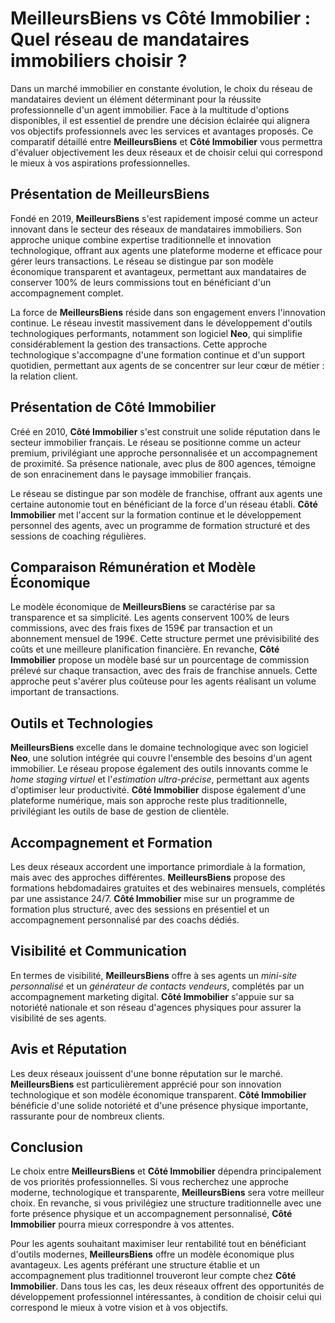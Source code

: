 # MeilleursBiens vs Côté Immobilier : Quel réseau de mandataires immobiliers choisir ?

Dans un marché immobilier en constante évolution, le choix du réseau de mandataires devient un élément déterminant pour la réussite professionnelle d'un agent immobilier. Face à la multitude d'options disponibles, il est essentiel de prendre une décision éclairée qui alignera vos objectifs professionnels avec les services et avantages proposés. Ce comparatif détaillé entre **MeilleursBiens** et **Côté Immobilier** vous permettra d'évaluer objectivement les deux réseaux et de choisir celui qui correspond le mieux à vos aspirations professionnelles.

## Présentation de MeilleursBiens

Fondé en 2019, **MeilleursBiens** s'est rapidement imposé comme un acteur innovant dans le secteur des réseaux de mandataires immobiliers. Son approche unique combine expertise traditionnelle et innovation technologique, offrant aux agents une plateforme moderne et efficace pour gérer leurs transactions. Le réseau se distingue par son modèle économique transparent et avantageux, permettant aux mandataires de conserver 100% de leurs commissions tout en bénéficiant d'un accompagnement complet.

La force de **MeilleursBiens** réside dans son engagement envers l'innovation continue. Le réseau investit massivement dans le développement d'outils technologiques performants, notamment son logiciel **Neo**, qui simplifie considérablement la gestion des transactions. Cette approche technologique s'accompagne d'une formation continue et d'un support quotidien, permettant aux agents de se concentrer sur leur cœur de métier : la relation client.

## Présentation de Côté Immobilier

Créé en 2010, **Côté Immobilier** s'est construit une solide réputation dans le secteur immobilier français. Le réseau se positionne comme un acteur premium, privilégiant une approche personnalisée et un accompagnement de proximité. Sa présence nationale, avec plus de 800 agences, témoigne de son enracinement dans le paysage immobilier français.

Le réseau se distingue par son modèle de franchise, offrant aux agents une certaine autonomie tout en bénéficiant de la force d'un réseau établi. **Côté Immobilier** met l'accent sur la formation continue et le développement personnel des agents, avec un programme de formation structuré et des sessions de coaching régulières.

## Comparaison Rémunération et Modèle Économique

Le modèle économique de **MeilleursBiens** se caractérise par sa transparence et sa simplicité. Les agents conservent 100% de leurs commissions, avec des frais fixes de 159€ par transaction et un abonnement mensuel de 199€. Cette structure permet une prévisibilité des coûts et une meilleure planification financière. En revanche, **Côté Immobilier** propose un modèle basé sur un pourcentage de commission prélevé sur chaque transaction, avec des frais de franchise annuels. Cette approche peut s'avérer plus coûteuse pour les agents réalisant un volume important de transactions.

## Outils et Technologies

**MeilleursBiens** excelle dans le domaine technologique avec son logiciel **Neo**, une solution intégrée qui couvre l'ensemble des besoins d'un agent immobilier. Le réseau propose également des outils innovants comme le _home staging virtuel_ et l'_estimation ultra-précise_, permettant aux agents d'optimiser leur productivité. **Côté Immobilier** dispose également d'une plateforme numérique, mais son approche reste plus traditionnelle, privilégiant les outils de base de gestion de clientèle.

## Accompagnement et Formation

Les deux réseaux accordent une importance primordiale à la formation, mais avec des approches différentes. **MeilleursBiens** propose des formations hebdomadaires gratuites et des webinaires mensuels, complétés par une assistance 24/7. **Côté Immobilier** mise sur un programme de formation plus structuré, avec des sessions en présentiel et un accompagnement personnalisé par des coachs dédiés.

## Visibilité et Communication

En termes de visibilité, **MeilleursBiens** offre à ses agents un _mini-site personnalisé_ et un _générateur de contacts vendeurs_, complétés par un accompagnement marketing digital. **Côté Immobilier** s'appuie sur sa notoriété nationale et son réseau d'agences physiques pour assurer la visibilité de ses agents.

## Avis et Réputation

Les deux réseaux jouissent d'une bonne réputation sur le marché. **MeilleursBiens** est particulièrement apprécié pour son innovation technologique et son modèle économique transparent. **Côté Immobilier** bénéficie d'une solide notoriété et d'une présence physique importante, rassurante pour de nombreux clients.

## Conclusion

Le choix entre **MeilleursBiens** et **Côté Immobilier** dépendra principalement de vos priorités professionnelles. Si vous recherchez une approche moderne, technologique et transparente, **MeilleursBiens** sera votre meilleur choix. En revanche, si vous privilégiez une structure traditionnelle avec une forte présence physique et un accompagnement personnalisé, **Côté Immobilier** pourra mieux correspondre à vos attentes.

Pour les agents souhaitant maximiser leur rentabilité tout en bénéficiant d'outils modernes, **MeilleursBiens** offre un modèle économique plus avantageux. Les agents préférant une structure établie et un accompagnement plus traditionnel trouveront leur compte chez **Côté Immobilier**. Dans tous les cas, les deux réseaux offrent des opportunités de développement professionnel intéressantes, à condition de choisir celui qui correspond le mieux à votre vision et à vos objectifs.
